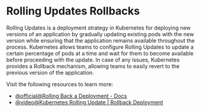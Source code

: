 # Rolling Updates Rollbacks

Rolling Updates is a deployment strategy in Kubernetes for deploying new versions of an application by gradually updating existing pods with the new version while ensuring that the application remains available throughout the process. Kubernetes allows teams to configure Rolling Updates to update a certain percentage of pods at a time and wait for them to become available before proceeding with the update. In case of any issues, Kubernetes provides a Rollback mechanism, allowing teams to easily revert to the previous version of the application.

Visit the following resources to learn more:

- [@official@Rolling Back a Deployment - Docs](https://kubernetes.io/docs/concepts/workloads/controllers/deployment/#rolling-back-a-deployment)
- [@video@Kubernetes Rolling Update | Rollback Deployment](https://www.youtube.com/watch?v=xRifmrap7S8)
